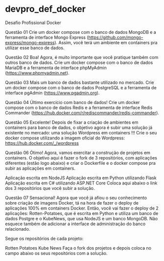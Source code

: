 # devpro_def_docker
Desafio Profissional Docker

Questão 01
Crie um docker compose com o banco de dados MongoDB e a ferramenta de interface Mongo Express (https://github.com/mongo-express/mongo-express). Assim, você terá um ambiente em containers pra utilizar esse banco de dados.

Questão 02
Boa! Agora, é muito importante que você pratique também com outros banco de dados. Crie um docker compose com o banco de dados MariaDB e a ferramenta de interface phpMyAdmin (https://www.phpmyadmin.net).

Questão 03
Mais um banco de dados bastante utilizado no mercado. Crie um docker compose com o banco de dados PostgreSQL e a ferramenta de interface pgAdmin (https://www.pgadmin.org).

Questão 04
Último exercício com banco de dados! Crie um docker compose com o banco de dados Redis e a ferramenta de interface Redis Commander (https://hub.docker.com/r/rediscommander/redis-commander).

Questão 05
Excelente! Depois de fixar a criação de ambientes em containers para banco de dados, o objetivo agora é subir uma solução já existente no mercado: uma solução Wordpress em containers !!! Crie o seu docker compose utilizando a imagem oficial do Wordpress:
https://hub.docker.com/_/wordpress

Questão 06
Ótimo! Agora, vamos exercitar a construção de projetos em containers. O objetivo aqui é fazer o fork de 3 repositórios, com aplicações diferentes (estão logo abaixo) e criar o Dockerfile e o docker compose pra subir as aplicações em containers.

Aplicação escrita em NodeJS
Aplicação escrita em Python utilizando Flask Aplicação escrita em C# utilizando ASP.NET Core
Coloca aqui abaixo o link dos 3 repositórios que você subir a solução.

Questão 07
Sensacional! Agora que você já afiou o seu conhecimento sobre criação de imagens Docker, tá na hora de fazer o deploy de aplicações 100% em containers Docker. Então, você vai fazer o deploy de 2 aplicações: Rotten-Potatoes, que é escrita em Python e utiliza um banco de dados Postgre e o KubeNews, que usa NodeJS e um banco MongoDB. Não esquece também de adicionar a interface de administração do banco relacionado.

Segue os repositórios de cada projeto:

Rotten Potatoes
Kube News
Faça o fork dos projetos e depois coloca no campo abaixo os seus repositórios com a solução.

